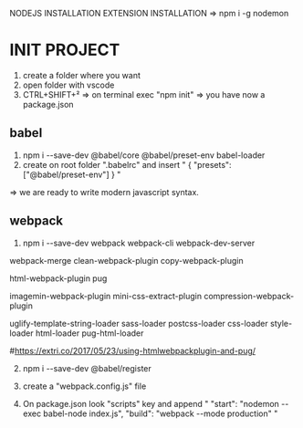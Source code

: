 NODEJS INSTALLATION
EXTENSION INSTALLATION => 
    npm i -g nodemon

# INIT PROJECT

1. create a folder where you want
2. open folder with vscode
3. CTRL+SHIFT+² => on terminal exec "npm init"
 => you have now a package.json

## babel
1. npm i --save-dev @babel/core @babel/preset-env babel-loader
2. create on root folder ".babelrc" and insert 
    "
        {
            "presets": ["@babel/preset-env"]
        }
    "

 => we are ready to write modern javascript syntax.

## webpack

1. npm i --save-dev webpack webpack-cli webpack-dev-server

webpack-merge
clean-webpack-plugin
copy-webpack-plugin

html-webpack-plugin 
pug

imagemin-webpack-plugin
mini-css-extract-plugin
compression-webpack-plugin

uglify-template-string-loader
sass-loader postcss-loader css-loader style-loader
html-loader pug-html-loader


#https://extri.co/2017/05/23/using-htmlwebpackplugin-and-pug/

2. npm i --save-dev @babel/register
3. create a "webpack.config.js" file



3. On package.json look "scripts" key and append 
    "
        "start": "nodemon --exec babel-node index.js",
        "build": "webpack --mode production"
    "